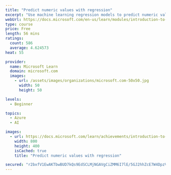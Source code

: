 ```yaml
---
title: "Predict numeric values with regression"
excerpt: "Use machine learning regression models to predict numeric values. Build multiple variations of linear regression models to estimate things like internet traffic."
webUrl: https://docs.microsoft.com/en-us/learn/modules/introduction-to-regression/
type: course
price: Free
length: 56 mins
ratings:
  count: 586
  average: 4.624573
heat: 55

provider:
  name: Microsoft Learn
  domain: microsoft.com
  images:
    - url: /assets/images/organizations/microsoft.com-50x50.jpg
      width: 50
      height: 50

levels:
  - Beginner

topics:
  - Azure
  - AI

images:
  - url: https://docs.microsoft.com/learn/achievements/introduction-to-regression-social.png
    width: 800
    height: 400
    isCached: true
    title: "Predict numeric values with regression"

secured: "r2bxfV1EwAKTbwBUD7kQs9EdSCLMjNGAVgCiZMM6I7lE/5GJ2hhZcE7W4DpzV66fOcLVHlQlOSGH9Gg/a8/OiYlRo0RM1yWgcjrRthknzP7ifjesbndwncUkGvz2nQBwZVCOQyZ6GlyFxwoSFbEyMHlMP7ZCIcx8oGpCBWhFsvimz2Udi0B/M3+X+qyCIocNbbjiiwA1EQVPEtjNlXKJZ8EpBpAMUNLdjCHhs/FBII7k7pv4q8yPEzBOndwXU3j9+PtNcgsi7AIIpG7qLAfUdQq6lQ5zNeFkPH4B2+R04dF54+3LNBp7aQE8w1PJ7K5fltr4BpfwTYDpIq/Pir0OHp94b3X2lHpyXSfEiER6TRjwECrw44fw+7WPZVvGKFMemMko+wcvy4lV2Vp6UibLHQ==;3MNg/zN+4VA6U1BvDZ5XUQ=="
---
```


